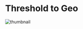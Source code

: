 # Threshold to Geo

![thumbnail](https://github.com/riebschlager/touchdesigner-playground/blob/master/threshold-to-geo/thumbnail.jpg?raw=true)

